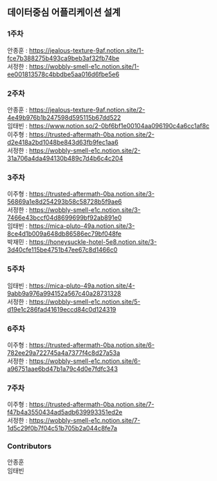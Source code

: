 ## 데이터중심 어플리케이션 설계

### 1주차
안종훈 : https://jealous-texture-9af.notion.site/1-fce7b388275b493ca9beb3af32fb74be <br/>
서정한 : https://wobbly-smell-e1c.notion.site/1-ee001813578c4bbdbe5aa016d6fbe5e6

### 2주차
안종훈 :  https://jealous-texture-9af.notion.site/2-4e49b976b1b247598d595115b67dd522 <br/>
임태빈 : https://www.notion.so/2-0bf6bf1e00104aa096190c4a6cc1af8c <br/>
이주형 : https://trusted-aftermath-0ba.notion.site/2-d2e418a2bd1048be843d63fb9fec1aa6 <br/>
서정한 : https://wobbly-smell-e1c.notion.site/2-31a706a4da494130b489c7d4b6c4c204

### 3주차
이주형 : https://trusted-aftermath-0ba.notion.site/3-56869a1e8d254293b58c58728b5f9ae6 <br/>
서정한 : https://wobbly-smell-e1c.notion.site/3-7466e43bccf04d8699699bf92ab891e0 <br/>
임태빈 : https://mica-pluto-49a.notion.site/3-8ce4d1b009a648db86586ec79bf048fe <br/>
박재민 : https://honeysuckle-hotel-5e8.notion.site/3-3d40cfe115be4751b47ee67c8d1466c0


### 5주차
임태빈 : https://mica-pluto-49a.notion.site/4-9abb9a976a994152a567c40a28731328 <br/> 
서정한 : https://wobbly-smell-e1c.notion.site/5-d19e1c286fad41619eccd84c0d124319 <br/>

### 6주차
이주형 : https://trusted-aftermath-0ba.notion.site/6-782ee29a722745a4a7377f4c8d27a53a <br/>
서정한 : https://wobbly-smell-e1c.notion.site/6-a96751aae6bd47b1a79c4d0e7fdfc343
### 7주차
이주형 : https://trusted-aftermath-0ba.notion.site/7-f47b4a3550434ad5adb639993351ed2e <br/>
서정한 : https://wobbly-smell-e1c.notion.site/7-1d5c29f0b7f04c51b705b2a044c8fe7a
### Contributors
안종훈<br/>
임태빈
